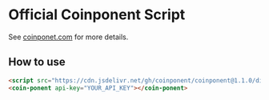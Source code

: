 # Official Coinponent Script
See [coinponet.com](https://coinponet.com) for more details.

## How to use

```html
<script src="https://cdn.jsdelivr.net/gh/coinponent/coinponent@1.1.0/dist/coinponent.js"></script>
<coin-ponent api-key="YOUR_API_KEY"></coin-ponent>
```
